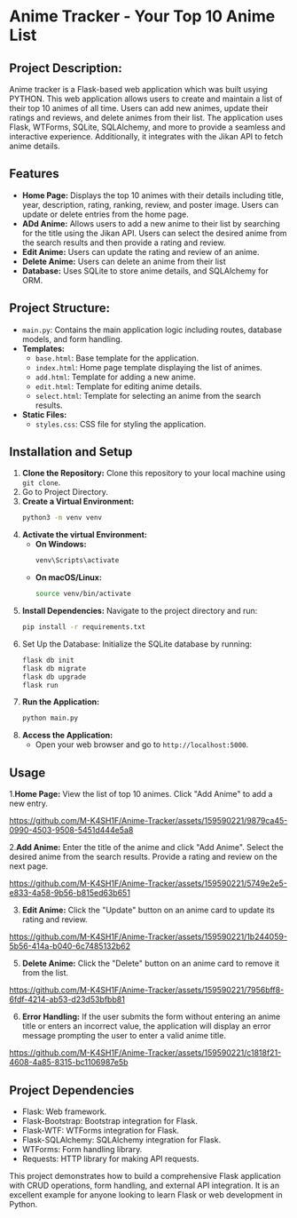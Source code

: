 # Anime Tracker - Your Top 10 Anime List

## Project Description:
Anime tracker is a Flask-based web application which was built usying PYTHON. This web application allows users to create and maintain a list of their top 10 animes of all time. Users can add new animes, update their ratings and reviews, and delete animes from their list. The application uses Flask, WTForms, SQLite, SQLAlchemy, and more to provide a seamless and interactive experience. Additionally, it integrates with the Jikan API to fetch anime details.

## Features
  - **Home Page:** Displays the top 10 animes with their details including title, year, description, rating, ranking, review, and poster image. Users can update or delete entries from the home page.
  - **ADd Anime:** Allows users to add a new anime to their list by searching for the title using the Jikan API. Users can select the desired anime from the search results and then provide a rating and review.
  - **Edit Anime:** Users can update the rating and review of an anime.
  - **Delete Anime:** Users can delete an anime from their list
  - **Database:** Uses SQLite to store anime details, and SQLAlchemy for ORM.

## Project Structure:
  - `main.py`: Contains the main application logic including routes, database models, and form handling.
  - **Templates:**
      - `base.html`: Base template for the application.
      - `index.html`: Home page template displaying the list of animes.
      - `add.html`: Template for adding a new anime.
      - `edit.html`: Template for editing anime details.
      - `select.html`: Template for selecting an anime from the search results.
  - **Static Files:**
      - `styles.css`: CSS file for styling the application.
  
## Installation and Setup
1. **Clone the Repository:** Clone this repository to your local machine using `git clone`.
2. Go to Project Directory.
3. **Create a Virtual Environment:**
   ```bash
   python3 -m venv venv
4. **Activate the virtual Environment:**
   - **On Windows:**
     ```bash
     venv\Scripts\activate
    - **On macOS/Linux:**
      ```bash
      source venv/bin/activate
6. **Install Dependencies:** Navigate to the project directory and run:
   ```bash
   pip install -r requirements.txt
7. Set Up the Database: Initialize the SQLite database by running:
   ```bash
   flask db init
   flask db migrate
   flask db upgrade
   flask run
9. **Run the Application:**
   ```bash
   python main.py
10. **Access the Application:**
    - Open your web browser and go to `http://localhost:5000`.
   
## Usage
1.**Home Page:** View the list of top 10 animes. Click "Add Anime" to add a new entry.


https://github.com/M-K4SH1F/Anime-Tracker/assets/159590221/9879ca45-0990-4503-9508-5451d444e5a8


2.**Add Anime:** Enter the title of the anime and click "Add Anime". Select the desired anime from the search results. Provide a rating and review on the next page.


https://github.com/M-K4SH1F/Anime-Tracker/assets/159590221/5749e2e5-e833-4a58-9b56-b815ed63b651


3. **Edit Anime:** Click the "Update" button on an anime card to update its rating and review.


https://github.com/M-K4SH1F/Anime-Tracker/assets/159590221/1b244059-5b56-414a-b040-6c7485132b62


5. **Delete Anime:** Click the "Delete" button on an anime card to remove it from the list.


https://github.com/M-K4SH1F/Anime-Tracker/assets/159590221/7956bff8-6fdf-4214-ab53-d23d53bfbb81


6. **Error Handling:** If the user submits the form without entering an anime title or enters an incorrect value, the application will display an error message prompting the user to enter a valid anime title.


https://github.com/M-K4SH1F/Anime-Tracker/assets/159590221/c1818f21-4608-4a85-8315-bc1106987e5b


## Project Dependencies
 - Flask: Web framework.
 - Flask-Bootstrap: Bootstrap integration for Flask.
 - Flask-WTF: WTForms integration for Flask.
 - Flask-SQLAlchemy: SQLAlchemy integration for Flask.
 - WTForms: Form handling library.
 - Requests: HTTP library for making API requests.


This project demonstrates how to build a comprehensive Flask application with CRUD operations, form handling, and external API integration. It is an excellent example for anyone looking to learn Flask or web development in Python.
